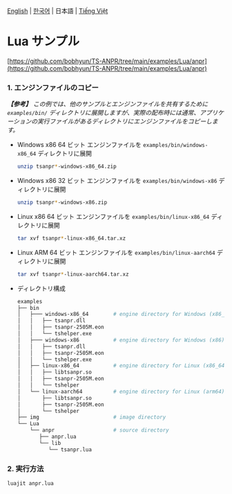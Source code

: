 [English](../../) | [한국어](../ko-KR/) | 日本語 | [Tiếng Việt](../vi-VN/)

# Lua サンプル

[https://github.com/bobhyun/TS-ANPR/tree/main/examples/Lua/anpr](https://github.com/bobhyun/TS-ANPR/tree/main/examples/Lua/anpr)

### 1. エンジンファイルのコピー

_**【参考】** この例では、他のサンプルとエンジンファイルを共有するために `examples/bin/` ディレクトリに展開しますが、実際の配布時には通常、アプリケーションの実行ファイルがあるディレクトリにエンジンファイルをコピーします。_

- Windows x86 64 ビット
  エンジンファイルを `examples/bin/windows-x86_64` ディレクトリに展開
  ```sh
  unzip tsanpr*-windows-x86_64.zip
  ```
- Windows x86 32 ビット
  エンジンファイルを `examples/bin/windows-x86` ディレクトリに展開
  ```sh
  unzip tsanpr*-windows-x86.zip
  ```
- Linux x86 64 ビット
  エンジンファイルを `examples/bin/linux-x86_64` ディレクトリに展開
  ```sh
  tar xvf tsanpr*-linux-x86_64.tar.xz
  ```
- Linux ARM 64 ビット
  エンジンファイルを `examples/bin/linux-aarch64` ディレクトリに展開
  ```sh
  tar xvf tsanpr*-linux-aarch64.tar.xz
  ```
- ディレクトリ構成
  ```sh
  examples
  ├── bin
  │   ├─── windows-x86_64        # engine directory for Windows (x86_64)
  │   │   ├── tsanpr.dll
  │   │   ├── tsanpr-2505M.eon
  │   │   └── tshelper.exe
  │   ├─── windows-x86           # engine directory for Windows (x86)
  │   │   ├── tsanpr.dll
  │   │   ├── tsanpr-2505M.eon
  │   │   └── tshelper.exe
  │   ├── linux-x86_64           # engine directory for Linux (x86_64)
  │   │   ├── libtsanpr.so
  │   │   ├── tsanpr-2505M.eon
  │   │   └── tshelper
  │   └── linux-aarch64          # engine directory for Linux (arm64)
  │       ├── libtsanpr.so
  │       ├── tsanpr-2505M.eon
  │       └── tshelper
  ├── img                        # image directory
  └── Lua
      └── anpr                   # source directory
         ├── anpr.lua
         └── lib
            └── tsanpr.lua
  ```

### 2. 実行方法

```sh
luajit anpr.lua
```
